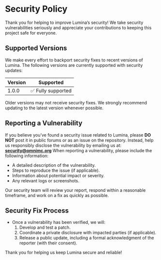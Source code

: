 # **Security Policy**

Thank you for helping to improve Lumina’s security! We take security vulnerabilities seriously and appreciate your
contributions to keeping this project safe for everyone.

## **Supported Versions**

We make every effort to backport security fixes to recent versions of Lumina. The following versions are currently
supported with security updates:

| Version | Supported         |
|---------|-------------------|
| 1.0.0   | ✅ Fully supported |

Older versions may not receive security fixes. We strongly recommend updating to the latest version whenever possible.

## **Reporting a Vulnerability**

If you believe you’ve found a security issue related to Lumina, please **DO NOT** post it in public forums or as an
issue on the repository. Instead, help us responsibly disclose the vulnerability by emailing us at:
**<a href="mailto:security@omnimc.org" target="_blank">security@omnimc.org</a>**
When reporting a vulnerability, please include the following information:

- A detailed description of the vulnerability.
- Steps to reproduce the issue (if applicable).
- Information about potential impact or severity.
- Any relevant logs or screenshots.

Our security team will review your report, respond within a reasonable timeframe, and work on a fix as quickly as
possible.

## **Security Fix Process**

- Once a vulnerability has been verified, we will:
    1. Develop and test a patch.
    2. Coordinate a private disclosure with impacted parties (if applicable).
    3. Release a public update, including a formal acknowledgment of the reporter (with their consent).

Thank you for helping us keep Lumina secure and reliable!